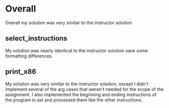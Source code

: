 # Overall
Overall my solution was very similar to the instructor solution

## select_instructions
My solution was nearly identical to the instructor solution save some formatting differences.

## print_x86
My solution was very similar to the instructor solution, except I didn't implement several of the arg cases that weren't needed for the scope of the assignment. I also implemented the beginning and ending instructions of the program in ast and processed them like the other instructions.